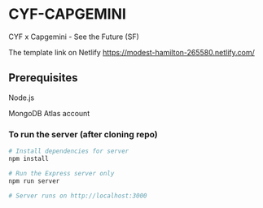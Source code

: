 # CYF-CAPGEMINI
CYF x Capgemini  - See the Future (SF)


The template link on Netlify
 https://modest-hamilton-265580.netlify.com/
 
## Prerequisites

Node.js

MongoDB Atlas account

 
### To run the server (after cloning repo)
```bash
# Install dependencies for server
npm install

# Run the Express server only
npm run server

# Server runs on http://localhost:3000
```
